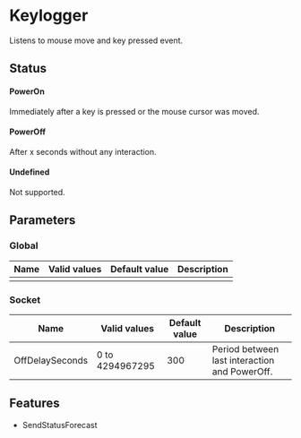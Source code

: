 ﻿# Keylogger
Listens to mouse move and key pressed event.

## Status
#### PowerOn
Immediately after a key is pressed or the mouse cursor was moved.
#### PowerOff
After x seconds without any interaction.
#### Undefined
Not supported.

## Parameters

### Global
| Name | Valid values | Default value | Description |
| ------ | ------ | ------ | ------ |
| | | | |

### Socket
| Name | Valid values | Default value | Description |
| ------ | ------ | ------ | ------ |
| OffDelaySeconds | 0 to 4294967295 | 300 | Period between last interaction and PowerOff. |

## Features
- SendStatusForecast
